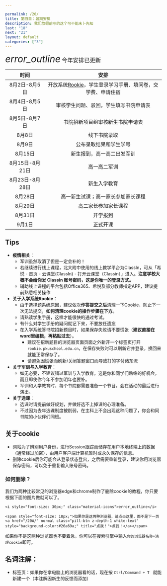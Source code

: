 ```yaml
---

permalink: /20/
title: 第四章：暑期安排
description: 我们放假前写的这个可不能未卜先知
last: "18"
next: "21"
layout: default
categories: ["3"]
---
```




<div class="card-panel flex-center accent-text">
    <i style="font-size: 30px;" class="material-icons">error_outline</i>
    <span style="font-size: 18px;">今年安排已更新</span>
</div>

|时间|安排|
|:-:|:-:|
|8月2日-8月5日|开放系统[Rookie](http://rookie.pkuschool.edu.cn)，学生登录学习手册、填问卷，交学费、申请住宿|
|8月4日-8月5日|审核学生问题、驳回，学生填写书院申请表|
|8月5日-8月7日|书院招新项目组审核新生书院申请表|
|8月8日|线下书院录取|
|8月9日|公布录取结果和学生学号|
|8月15日|新生报到，高一高二出发军训|
|8月15日-8月21日|高一高二军训|
|8月23日-8月28日|新生入学教育|
|8月28日|高一新生试课；高一家长参加家长课程|
|8月29日|高二家长参加家长课程|
|8月31日|开学报到|
|9月1日|正式开课|



<!-- [原文](https://mp.weixin.qq.com/s/Q9BAHTFGSzGRpdws7zcbvA) -->

## Tips

- **疫情相关**：
  - 军训虽然取消了但是一定会补的！
  - 若继续进行线上课程，北大附中使用的线上教学平台为ClassIn，可从「希悦 - 首页 - 云课堂(ClassIn) - 打开云课堂（Classin）」进入。**注意学校大概不会给你发 Classin 账号密码，这是你唯一的登录方式。**
  - 辅助线上课程的平台包括Office365、希悦及部分教师指定APP，建议提前熟悉相关操作
- **关于入学系统Rookie**：
  - 由于选择题系统原因，建议依次**作答提交之后**清理一下Cookie，防止下一次无法提交，**如何清理cookie的操作步骤在下方**。
  - 请熟读学生手册，这样才能很快的通过考试。
  - 有什么对学生手册的疑问就记下来，不要放任遗忘
  - 在入学系统答书院招新题目时，如果保存失败请不要慌张（**建议直接在word里编辑，再粘贴过去**）。
    - 建议在招新题目的浏览器页面页面之外新开一个标签页打开```rookie.pkuschool.edu.cn```，在保存失败时可以刷新它并登录，换回来就能正常保存了。
    - 请避免因慌张而刷新/关闭答题窗口而导致打的字付诸东流
- **关于军训与入学教育**：
  - 如无必要，不建议错过军训与入学教育。这是你和同学们熟络的好机会，而且即使你今年不参加明年也要补。
  - 军训和入学教育时，每个书院都需要准备一个节目，会在活动的最后进行演出。
- **关于选课**：
  - 选课时请提前做好规划，并做好选不上掉课的心理准备。
  - 不过因为去年选课制度被削弱，在主科上不会出现这种问题了，你会和同书院的小伙伴们同班。  
	
## 关于cookie

- 网站为了辨别用户身份，进行Session跟踪而储存在用户本地终端上的数据（通常经过加密），由用户客户端计算机暂时或永久保存的信息。
- 删除cookie后你可能会从登录状态登出，之后需要重新登录，建议你用浏览器保存密码，可以免于重复输入账号密码。
### 如何删除？
我们为两种比较常见的浏览器edge和chrome制作了删除cookie的教程，你只要根据下面的图片做就可以了。  
 

<div class="card-panel flex-center accent-text">

    <i style="font-size: 30px;" class="material-icons">error_outline</i>

    <span style="font-size: 18px;">如果你是这两种浏览器，请点击这里，而不是下一页     <a href="/20A/" normal class="pill-btn z-depth-1 white-text" style="background-color:#26a69a;" title="点我！">点我！</a></span>

</div>  

如果你不是这两种浏览器也不要着急，你可以在搜索引擎中输入```你的浏览器名称+清理cookie```即可。


## 名词注解：

- 标签页：如果你在拿电脑上的浏览器看的话，现在按 ```Ctrl/Command + T ``` 就能新建一个（本注解因新生的反馈而添加）
